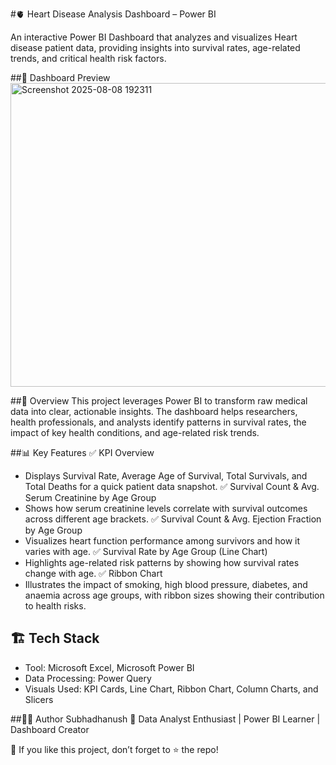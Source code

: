 #🫀 Heart Disease Analysis Dashboard – Power BI

An interactive Power BI Dashboard that analyzes and visualizes Heart disease patient data, providing insights into survival rates, age-related trends, and critical health risk factors.

##📸 Dashboard Preview
<img width="871" height="486" alt="Screenshot 2025-08-08 192311" src="https://github.com/user-attachments/assets/644004bd-d7ed-4bf1-b259-b40dea4a358f" />

##📌 Overview
This project leverages Power BI to transform raw medical data into clear, actionable insights.
The dashboard helps researchers, health professionals, and analysts identify patterns in survival rates, the impact of key health conditions, and age-related risk trends.

##📊 Key Features
✅ KPI Overview
* Displays Survival Rate, Average Age of Survival, Total Survivals, and Total Deaths for a quick patient data snapshot.
✅ Survival Count & Avg. Serum Creatinine by Age Group
* Shows how serum creatinine levels correlate with survival outcomes across different age brackets.
✅ Survival Count & Avg. Ejection Fraction by Age Group
* Visualizes heart function performance among survivors and how it varies with age.
✅ Survival Rate by Age Group (Line Chart)
* Highlights age-related risk patterns by showing how survival rates change with age.
✅ Ribbon Chart
* Illustrates the impact of smoking, high blood pressure, diabetes, and anaemia across age groups, with ribbon sizes showing their contribution to health risks.

## 🏗️ Tech Stack
* Tool: Microsoft Excel, Microsoft Power BI
* Data Processing: Power Query
* Visuals Used: KPI Cards, Line Chart, Ribbon Chart, Column Charts, and Slicers

##👨‍💻 Author
Subhadhanush 
📌 Data Analyst Enthusiast | Power BI Learner | Dashboard Creator

🌟 If you like this project, don’t forget to ⭐ the repo!

